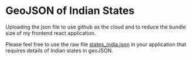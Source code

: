 # GeoJSON of Indian States

Uploading the json file to use github as the cloud and to reduce the bundle size of my frontend react application.

Please feel free to use the raw file [states_india.json](https://raw.githubusercontent.com/shriram1998/IndianStates_GeoJSON/main/states_india.json) in your application that requires details of Indian states in geoJSON.
